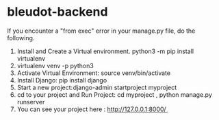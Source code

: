 # bleudot-backend

If you encounter a "from exec" error in your manage.py file, do the following.


1. Install and Create a Virtual environment. python3 -m pip install virtualenv
2. virtualenv venv -p python3 
3. Activate Virtual Environment: source venv/bin/activate 
4. Install Django: pip install django 
5. Start a new project: django-admin startproject myproject 
6. cd to your project and Run Project: cd myproject , python manage.py runserver 
7. You can see your project here : http://127.0.0.1:8000/ 
